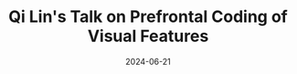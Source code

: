 ---
layout: post
title:  "Qi Lin's Talk on Prefrontal Coding of Visual Features"
image: assets/images/gallery/11.jpg
date: 2024-06-21
excerpt: "Qi Lin, Junior PI at RIKEN, discusses individual differences in prefrontal coding of visual features."
permalink: /gallery/2024-06-21-qi-lin-talk/
---